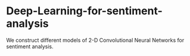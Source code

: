 # Deep-Learning-for-sentiment-analysis

We construct different models of 2-D Convolutional Neural Networks for sentiment analysis.
